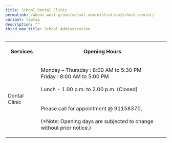 ```yaml
---
title: School Dental Clinic
permalink: /about-west-grove/school-administration/school-dental/
variant: tiptap
description: ""
third_nav_title: School Adminstration
---
```

<p></p>
<table>
<tbody>
<tr>
<th rowspan="1" colspan="1">
<p>Services</p>
</th>
<th rowspan="1" colspan="1">
<p>Opening Hours</p>
</th>
</tr>
<tr>
<td rowspan="1" colspan="1">
<p>Dental Clinic
<br>
</p>
</td>
<td rowspan="1" colspan="1">
<p>Monday – Thursday : 8:00 AM to 5:30 PM
<br>Friday : 8:00 AM to 5:00 PM
<br>
<br>Lunch - 1.00 p.m. to 2.00 p.m. (Closed)
<br>
<br>
<br>Please call for appointment @ 91158370,
<br>
<br>(*Note: Opening days are subjected to change without prior notice.)</p>
</td>
</tr>
</tbody>
</table>
<p></p>
